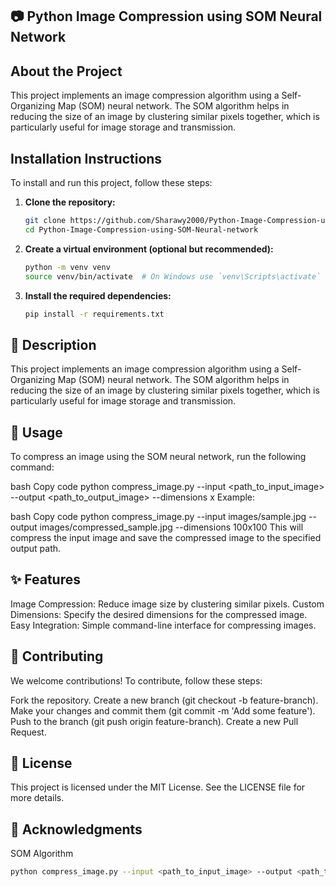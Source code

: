<p align="center">
  <a href="https://github.com/Sharawy2000/Python-Image-Compression-using-SOM-Neural-network" target="_blank">
  </a>
</p>

## 📷 Python Image Compression using SOM Neural Network

## About the Project

This project implements an image compression algorithm using a Self-Organizing Map (SOM) neural network. The SOM algorithm helps in reducing the size of an image by clustering similar pixels together, which is particularly useful for image storage and transmission.

## Installation Instructions

To install and run this project, follow these steps:

1. **Clone the repository:**

    ```bash
    git clone https://github.com/Sharawy2000/Python-Image-Compression-using-SOM-Neural-network.git
    cd Python-Image-Compression-using-SOM-Neural-network
    ```

2. **Create a virtual environment (optional but recommended):**

    ```bash
    python -m venv venv
    source venv/bin/activate  # On Windows use `venv\Scripts\activate`
    ```

3. **Install the required dependencies:**

    ```bash
    pip install -r requirements.txt
    ```

## 📄 Description

This project implements an image compression algorithm using a Self-Organizing Map (SOM) neural network. The SOM algorithm helps in reducing the size of an image by clustering similar pixels together, which is particularly useful for image storage and transmission.


## 📸 Usage


To compress an image using the SOM neural network, run the following command:

bash
Copy code
python compress_image.py --input <path_to_input_image> --output <path_to_output_image> --dimensions <width>x<height>
Example:

bash
Copy code
python compress_image.py --input images/sample.jpg --output images/compressed_sample.jpg --dimensions 100x100
This will compress the input image and save the compressed image to the specified output path.



## ✨ Features

Image Compression: Reduce image size by clustering similar pixels.
Custom Dimensions: Specify the desired dimensions for the compressed image.
Easy Integration: Simple command-line interface for compressing images.



## 🤝 Contributing


We welcome contributions! To contribute, follow these steps:

Fork the repository.
Create a new branch (git checkout -b feature-branch).
Make your changes and commit them (git commit -m 'Add some feature').
Push to the branch (git push origin feature-branch).
Create a new Pull Request.



## 📜 License


This project is licensed under the MIT License. See the LICENSE file for more details.



## 🙏 Acknowledgments


SOM Algorithm


```bash
python compress_image.py --input <path_to_input_image> --output <path_to_output_image> --dimensions <width>x<height>
